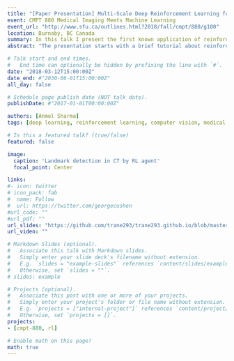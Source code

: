 ```yaml
---
title: "[Paper Presentation] Multi-Scale Deep Reinforcement Learning for Real-Time 3D-Landmark Detection in CT Scans"
event: CMPT 880 Medical Imaging Meets Machine Learning
event_url: "http://www.sfu.ca/outlines.html?2018/fall/cmpt/880/g100"
location: Burnaby, BC Canada
summary: In this talk I present the first known application of reinforcement learning agents for landmark detection in CT Scans in medical imaging.
abstract: "The presentation starts with a brief tutorial about reinforcement learning, and learning agents in the context of Atari games. Later I transition to presenting the method and how it's applied to landmark detection in CT Scans. The paper is from Siemens, and they show that they achieve 0% failure rate on detecting landmarks (organs) in a 3D CT scan. This was the first of its kind application of RL in medical imaging."

# Talk start and end times.
#   End time can optionally be hidden by prefixing the line with `#`.
date: "2018-03-12T15:00:00Z"
date_end: #"2030-06-01T15:00:00Z"
all_day: false

# Schedule page publish date (NOT talk date).
publishDate: #"2017-01-01T00:00:00Z"

authors: [Anmol Sharma]
tags: [deep learning, reinforcement learning, computer vision, medical image analysis]

# Is this a featured talk? (true/false)
featured: false

image:
  caption: 'Landmark detection in CT by RL agent'
  focal_point: Center

links:
#- icon: twitter
# icon_pack: fab
#  name: Follow
#  url: https://twitter.com/georgecushen
#url_code: ""
#url_pdf: ""
url_slides: "https://github.com/trane293/trane293.github.io/blob/master/assets/presentations/cmpt_829_presentation.pdf"
url_video: ""

# Markdown Slides (optional).
#   Associate this talk with Markdown slides.
#   Simply enter your slide deck's filename without extension.
#   E.g. `slides = "example-slides"` references `content/slides/example-slides.md`.
#   Otherwise, set `slides = ""`.
# slides: example

# Projects (optional).
#   Associate this post with one or more of your projects.
#   Simply enter your project's folder or file name without extension.
#   E.g. `projects = ["internal-project"]` references `content/project/deep-learning/index.md`.
#   Otherwise, set `projects = []`.
projects:
- [cmpt-880, rl]

# Enable math on this page?
math: true
---
```


<!-- {{% alert note %}}
Click on the **Slides** button above to view the built-in slides feature.
{{% /alert %}}

Slides can be added in a few ways:

- **Create** slides using Academic's [*Slides*](https://sourcethemes.com/academic/docs/managing-content/#create-slides) feature and link using `slides` parameter in the front matter of the talk file
- **Upload** an existing slide deck to `static/` and link using `url_slides` parameter in the front matter of the talk file
- **Embed** your slides (e.g. Google Slides) or presentation video on this page using [shortcodes](https://sourcethemes.com/academic/docs/writing-markdown-latex/).

Further talk details can easily be added to this page using *Markdown* and $\rm \LaTeX$ math code. -->
